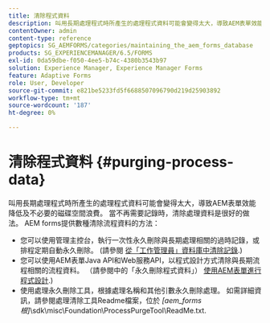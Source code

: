 ```yaml
---
title: 清除程式資料
description: 叫用長期處理程式時所產生的處理程式資料可能會變得太大，導致AEM表單效能降低及不必要的磁碟空間浪費。 瞭解如何永久刪除處理資料。
contentOwner: admin
content-type: reference
geptopics: SG_AEMFORMS/categories/maintaining_the_aem_forms_database
products: SG_EXPERIENCEMANAGER/6.5/FORMS
exl-id: 0da59dbe-f050-4ee5-b74c-4380b3543b97
solution: Experience Manager, Experience Manager Forms
feature: Adaptive Forms
role: User, Developer
source-git-commit: e821be5233fd5f6688507096790d219d25903892
workflow-type: tm+mt
source-wordcount: '187'
ht-degree: 0%

---
```


# 清除程式資料 {#purging-process-data}

叫用長期處理程式時所產生的處理程式資料可能會變得太大，導致AEM表單效能降低及不必要的磁碟空間浪費。 當不再需要記錄時，清除處理資料是很好的做法。 AEM forms提供數種清除流程資料的方法：

* 您可以使用管理主控台，執行一次性永久刪除與長期處理相關的過時記錄，或排程定期自動永久刪除。 (請參閱 [從「工作管理員」資料庫中清除記錄](/help/forms/using/admin-help/purge-records-job-manager-database.md#purge-records-from-the-job-manager-database).)
* 您可以使用AEM表單Java API和Web服務API，以程式設計方式清除與長期流程相關的流程資料。 （請參閱中的「永久刪除程式資料」） [使用AEM表單進行程式設計](https://www.adobe.com/go/learn_aemforms_programming_63).)
* 使用處理永久刪除工具，根據處理名稱和其他引數永久刪除處理。 如需詳細資訊，請參閱處理清除工具Readme檔案，位於 *[aem_forms根]*\sdk\misc\Foundation\ProcessPurgeTool\ReadMe.txt.
